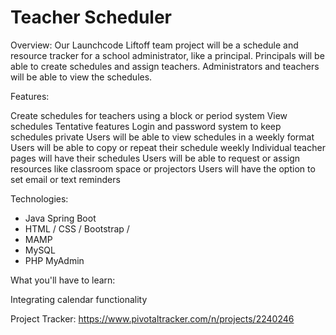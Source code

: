 # Teacher Scheduler

Overview:
Our Launchcode Liftoff team project will be a schedule and resource tracker for a school administrator, like a principal. Principals will be able to create schedules and assign teachers. Administrators and teachers will be able to view the schedules.

Features:

Create schedules for teachers using a block or period system
View schedules
Tentative features
Login and password system to keep schedules private
Users will be able to view schedules in a weekly format
Users will be able to copy or repeat their schedule weekly
Individual teacher pages will have their schedules
Users will be able to request or assign resources like classroom space or projectors
Users will have the option to set email or text reminders

Technologies:

* Java Spring Boot
* HTML / CSS / Bootstrap /
* MAMP
* MySQL
* PHP MyAdmin


What you'll have to learn:

Integrating calendar functionality

Project Tracker: https://www.pivotaltracker.com/n/projects/2240246
